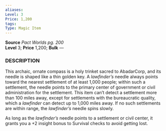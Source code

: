 ```yaml
---
aliases: 
Level: 3
Price: 1,200
tags: 
Type: Magic Item
---
```

**Source** _Pact Worlds pg. 200_  
**Level** 3; **Price** 1,200; **Bulk** —

### DESCRIPTION

This archaic, ornate compass is a holy trinket sacred to AbadarCorp, and its needle is shaped like a thin golden key. A _lawfinder’s_ needle always points toward the nearest settlement of at least 1,000 people; within such a settlement, the needle points to the primary center of government or civil administration for the settlement. This item can’t detect a settlement more than 100 miles away, except for settlements with the bureaucratic quality, which a _lawfinder_ can detect up to 1,000 miles away. If no such settlements are within range, the _lawfinder’s_ needle spins slowly.  
  
As long as the _lawfinder’s_ needle points to a settlement or civil center, it grants you a +2 insight bonus to Survival checks to avoid getting lost.